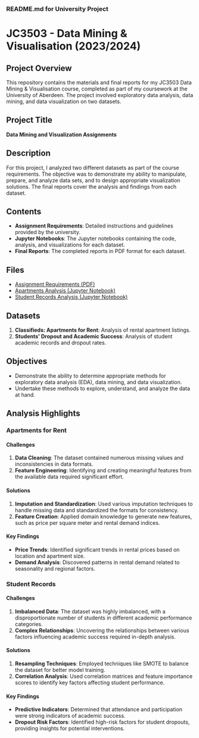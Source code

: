 ### README.md for University Project

# JC3503 - Data Mining & Visualisation (2023/2024)

## Project Overview

This repository contains the materials and final reports for my JC3503 Data Mining & Visualisation course, completed as part of my coursework at the University of Aberdeen. The project involved exploratory data analysis, data mining, and data visualization on two datasets.

## Project Title

**Data Mining and Visualization Assignments**

## Description

For this project, I analyzed two different datasets as part of the course requirements. The objective was to demonstrate my ability to manipulate, prepare, and analyze data sets, and to design appropriate visualization solutions. The final reports cover the analysis and findings from each dataset.

## Contents

- **Assignment Requirements**: Detailed instructions and guidelines provided by the university.
- **Jupyter Notebooks**: The Jupyter notebooks containing the code, analysis, and visualizations for each dataset.
- **Final Reports**: The completed reports in PDF format for each dataset.

## Files

- [Assignment Requirements (PDF)](JC3503_DMV_2023-2024_Assessment.pdf)
- [Apartments Analysis (Jupyter Notebook)](apartments.ipynb)
- [Student Records Analysis (Jupyter Notebook)](student_records.ipynb)

## Datasets

1. **Classifieds: Apartments for Rent**: Analysis of rental apartment listings.
2. **Students' Dropout and Academic Success**: Analysis of student academic records and dropout rates.

## Objectives

- Demonstrate the ability to determine appropriate methods for exploratory data analysis (EDA), data mining, and data visualization.
- Undertake these methods to explore, understand, and analyze the data at hand.

## Analysis Highlights

### Apartments for Rent

#### Challenges
1. **Data Cleaning**: The dataset contained numerous missing values and inconsistencies in data formats.
2. **Feature Engineering**: Identifying and creating meaningful features from the available data required significant effort.

#### Solutions
1. **Imputation and Standardization**: Used various imputation techniques to handle missing data and standardized the formats for consistency.
2. **Feature Creation**: Applied domain knowledge to generate new features, such as price per square meter and rental demand indices.

#### Key Findings
- **Price Trends**: Identified significant trends in rental prices based on location and apartment size.
- **Demand Analysis**: Discovered patterns in rental demand related to seasonality and regional factors.

### Student Records

#### Challenges
1. **Imbalanced Data**: The dataset was highly imbalanced, with a disproportionate number of students in different academic performance categories.
2. **Complex Relationships**: Uncovering the relationships between various factors influencing academic success required in-depth analysis.

#### Solutions
1. **Resampling Techniques**: Employed techniques like SMOTE to balance the dataset for better model training.
2. **Correlation Analysis**: Used correlation matrices and feature importance scores to identify key factors affecting student performance.

#### Key Findings
- **Predictive Indicators**: Determined that attendance and participation were strong indicators of academic success.
- **Dropout Risk Factors**: Identified high-risk factors for student dropouts, providing insights for potential interventions.

